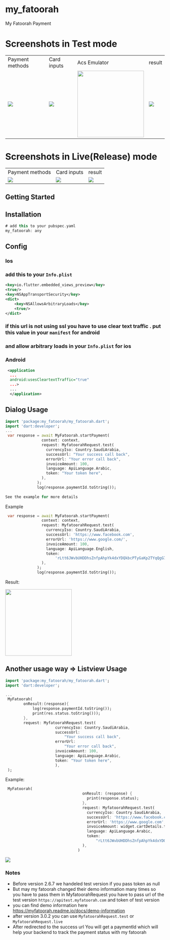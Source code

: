# my_fatoorah

My Fatoorah Payment
# Screenshots in Test mode
<table>
  <tr>
    <td>Payment methods</td>
     <td>Card inputs</td>
     <td>Acs Emulator</td>
     <td>result</td>
  </tr>

  <tr>
    <td><img src="https://raw.githubusercontent.com/mo-ah-dawood/my_fatoorah/master/screen_1.png"></td>
    <td><img src="https://raw.githubusercontent.com/mo-ah-dawood/my_fatoorah/master/screen_2.png"></td>
    <td><img width="210" src="https://user-images.githubusercontent.com/29352955/164155489-681b62c0-9cff-4ff6-90e8-c9a11db9ffa6.png"></td>
    <td><img src="https://raw.githubusercontent.com/mo-ah-dawood/my_fatoorah/master/screen_3.png"></td>
  </tr>
 </table>
 
 # Screenshots in Live(Release) mode
<table>
  <tr>
    <td>Payment methods</td>
     <td>Card inputs</td>
     <td>result</td>
  </tr>
  <tr>
    <td><img src="https://raw.githubusercontent.com/mo-ah-dawood/my_fatoorah/master/screen_1.png"></td>
    <td><img src="https://raw.githubusercontent.com/mo-ah-dawood/my_fatoorah/master/screen_2.png"></td>
    <td><img src="https://raw.githubusercontent.com/mo-ah-dawood/my_fatoorah/master/screen_3.png"></td>
  </tr>
 </table>

## Getting Started

## Installation

```dart
# add this to your pubspec.yaml
my_fatoorah: any
```

## Config

### Ios

### add this to your `Info.plist`

```xml
<key>io.flutter.embedded_views_preview</key>
<true/>
<key>NSAppTransportSecurity</key>
<dict>
    <key>NSAllowsArbitraryLoads</key>
    <true/>
</dict>
```

### if this url is not using ssl you have to use clear text traffic . put this value in your `manifest` for android

### and allow arbitrary loads in your `Info.plist` for ios

### Android

```xml
 <application
  ...
  android:usesCleartextTraffic="true"
  ...>
  ...
  </application>
```


## Dialog Usage

```dart
import 'package:my_fatoorah/my_fatoorah.dart';
import 'dart:developer';
...
 var response = await MyFatoorah.startPayment(
                context: context,
                request: MyfatoorahRequest.test(
                  currencyIso: Country.SaudiArabia,
                  successUrl: "Your success call back",
                  errorUrl: "Your error call back",
                  invoiceAmount: 100,
                  language: ApiLanguage.Arabic,
                  token: "Your token here",
                ),
              );
              log(response.paymentId.toString());
              
See the example for more details
```
Example
```dart
 var response = await MyFatoorah.startPayment(
                context: context,
                request: MyfatoorahRequest.test(
                  currencyIso: Country.SaudiArabia,
                  successUrl: 'https://www.facebook.com',
                  errorUrl: 'https://www.google.com/',
                  invoiceAmount: 100,
                  language: ApiLanguage.English,
                  token:
                      'rLtt6JWvbUHDDhsZnfpAhpYk4dxYDQkbcPTyGaKp2TYqQgG7FGZ5Th_WD53Oq8Ebz6A53njUoo1w3pjU1D4vs_ZMqFiz_j0urb_BH9Oq9VZoKFoJEDAbRZepGcQanImyYrry7Kt6MnMdgfG5jn4HngWoRdKduNNyP4kzcp3mRv7x00ahkm9LAK7ZRieg7k1PDAnBIOG3EyVSJ5kK4WLMvYr7sCwHbHcu4A5WwelxYK0GMJy37bNAarSJDFQsJ2ZvJjvMDmfWwDVFEVe_5tOomfVNt6bOg9mexbGjMrnHBnKnZR1vQbBtQieDlQepzTZMuQrSuKn-t5XZM7V6fCW7oP-uXGX-sMOajeX65JOf6XVpk29DP6ro8WTAflCDANC193yof8-f5_EYY-3hXhJj7RBXmizDpneEQDSaSz5sFk0sV5qPcARJ9zGG73vuGFyenjPPmtDtXtpx35A-BVcOSBYVIWe9kndG3nclfefjKEuZ3m4jL9Gg1h2JBvmXSMYiZtp9MR5I6pvbvylU_PP5xJFSjVTIz7IQSjcVGO41npnwIxRXNRxFOdIUHn0tjQ-7LwvEcTXyPsHXcMD8WtgBh-wxR8aKX7WPSsT1O8d8reb2aR7K3rkV3K82K_0OgawImEpwSvp9MNKynEAJQS6ZHe_J_l77652xwPNxMRTMASk1ZsJL',
                ),
              );
              log(response.paymentId.toString());

```                                    
Result:
<td><img width="210" src="https://user-images.githubusercontent.com/29352955/164888146-fc3a8c84-8f7a-4512-9a5a-fe148add1506.png"></td>

                                    
## Another usage way => Listview Usage
```dart
import 'package:my_fatoorah/my_fatoorah.dart';
import 'dart:developer';

...
 MyFatoorah(
        onResult:(response){
            log(response.paymentId.toString());
            print(res.status.toString()));
        },
        request: MyfatoorahRequest.test(
                      currencyIso: Country.SaudiArabia,
                      successUrl:
                          "Your success call back",
                      errorUrl:
                          "Your error call back",
                      invoiceAmount: 100,
                      language: ApiLanguage.Arabic,
                      token: "Your token here",
                      ),
 );
```

Example:
```dart
 MyFatoorah(
                                  onResult: (response) {
                                    print(response.status);
                                  },
                                  request: MyfatoorahRequest.test(
                                    currencyIso: Country.SaudiArabia,
                                    successUrl: 'https://www.facebook.com',
                                    errorUrl: 'https://www.google.com',
                                    invoiceAmount: widget.cartDetails.total,
                                    language: ApiLanguage.Arabic,
                                    token:
                                        "rLtt6JWvbUHDDhsZnfpAhpYk4dxYDQkbcPTyGaKp2TYqQgG7FGZ5Th_WD53Oq8Ebz6A53njUoo1w3pjU1D4vs_ZMqFiz_j0urb_BH9Oq9VZoKFoJEDAbRZepGcQanImyYrry7Kt6MnMdgfG5jn4HngWoRdKduNNyP4kzcp3mRv7x00ahkm9LAK7ZRieg7k1PDAnBIOG3EyVSJ5kK4WLMvYr7sCwHbHcu4A5WwelxYK0GMJy37bNAarSJDFQsJ2ZvJjvMDmfWwDVFEVe_5tOomfVNt6bOg9mexbGjMrnHBnKnZR1vQbBtQieDlQepzTZMuQrSuKn-t5XZM7V6fCW7oP-uXGX-sMOajeX65JOf6XVpk29DP6ro8WTAflCDANC193yof8-f5_EYY-3hXhJj7RBXmizDpneEQDSaSz5sFk0sV5qPcARJ9zGG73vuGFyenjPPmtDtXtpx35A-BVcOSBYVIWe9kndG3nclfefjKEuZ3m4jL9Gg1h2JBvmXSMYiZtp9MR5I6pvbvylU_PP5xJFSjVTIz7IQSjcVGO41npnwIxRXNRxFOdIUHn0tjQ-7LwvEcTXyPsHXcMD8WtgBh-wxR8aKX7WPSsT1O8d8reb2aR7K3rkV3K82K_0OgawImEpwSvp9MNKynEAJQS6ZHe_J_l77652xwPNxMRTMASk1ZsJL",
                                  ),
                                )
```

 <td><img src="https://raw.githubusercontent.com/mo-ah-dawood/my_fatoorah/master/screen_1.png"></td>


### Notes

- Before version 2.6.7 we handeled test version if you pass token as null
- But  may  my fatoorah changed their demo information many times so you have to  pass them
 in MyfatoorahRequest you have to pass url of the test version `https://apitest.myfatoorah.com`
 and token of test version
- you can find demo information here https://myfatoorah.readme.io/docs/demo-information
- after version 3.0.2 you can use `MyfatoorahRequest.test` or `MyfatoorahRequest.live`
- After redirected to the success url You will get a paymentId which will help your backend to track the payment status with my fatoorah

